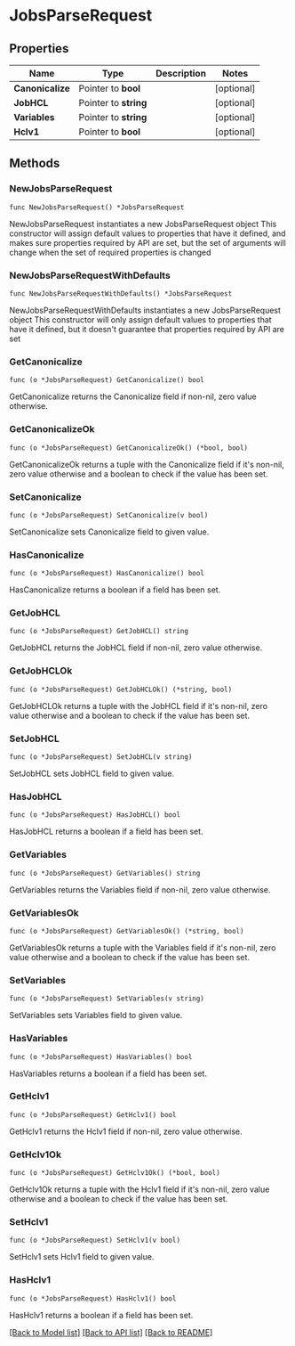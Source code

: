 # JobsParseRequest

## Properties

Name | Type | Description | Notes
------------ | ------------- | ------------- | -------------
**Canonicalize** | Pointer to **bool** |  | [optional] 
**JobHCL** | Pointer to **string** |  | [optional] 
**Variables** | Pointer to **string** |  | [optional] 
**Hclv1** | Pointer to **bool** |  | [optional] 

## Methods

### NewJobsParseRequest

`func NewJobsParseRequest() *JobsParseRequest`

NewJobsParseRequest instantiates a new JobsParseRequest object
This constructor will assign default values to properties that have it defined,
and makes sure properties required by API are set, but the set of arguments
will change when the set of required properties is changed

### NewJobsParseRequestWithDefaults

`func NewJobsParseRequestWithDefaults() *JobsParseRequest`

NewJobsParseRequestWithDefaults instantiates a new JobsParseRequest object
This constructor will only assign default values to properties that have it defined,
but it doesn't guarantee that properties required by API are set

### GetCanonicalize

`func (o *JobsParseRequest) GetCanonicalize() bool`

GetCanonicalize returns the Canonicalize field if non-nil, zero value otherwise.

### GetCanonicalizeOk

`func (o *JobsParseRequest) GetCanonicalizeOk() (*bool, bool)`

GetCanonicalizeOk returns a tuple with the Canonicalize field if it's non-nil, zero value otherwise
and a boolean to check if the value has been set.

### SetCanonicalize

`func (o *JobsParseRequest) SetCanonicalize(v bool)`

SetCanonicalize sets Canonicalize field to given value.

### HasCanonicalize

`func (o *JobsParseRequest) HasCanonicalize() bool`

HasCanonicalize returns a boolean if a field has been set.

### GetJobHCL

`func (o *JobsParseRequest) GetJobHCL() string`

GetJobHCL returns the JobHCL field if non-nil, zero value otherwise.

### GetJobHCLOk

`func (o *JobsParseRequest) GetJobHCLOk() (*string, bool)`

GetJobHCLOk returns a tuple with the JobHCL field if it's non-nil, zero value otherwise
and a boolean to check if the value has been set.

### SetJobHCL

`func (o *JobsParseRequest) SetJobHCL(v string)`

SetJobHCL sets JobHCL field to given value.

### HasJobHCL

`func (o *JobsParseRequest) HasJobHCL() bool`

HasJobHCL returns a boolean if a field has been set.

### GetVariables

`func (o *JobsParseRequest) GetVariables() string`

GetVariables returns the Variables field if non-nil, zero value otherwise.

### GetVariablesOk

`func (o *JobsParseRequest) GetVariablesOk() (*string, bool)`

GetVariablesOk returns a tuple with the Variables field if it's non-nil, zero value otherwise
and a boolean to check if the value has been set.

### SetVariables

`func (o *JobsParseRequest) SetVariables(v string)`

SetVariables sets Variables field to given value.

### HasVariables

`func (o *JobsParseRequest) HasVariables() bool`

HasVariables returns a boolean if a field has been set.

### GetHclv1

`func (o *JobsParseRequest) GetHclv1() bool`

GetHclv1 returns the Hclv1 field if non-nil, zero value otherwise.

### GetHclv1Ok

`func (o *JobsParseRequest) GetHclv1Ok() (*bool, bool)`

GetHclv1Ok returns a tuple with the Hclv1 field if it's non-nil, zero value otherwise
and a boolean to check if the value has been set.

### SetHclv1

`func (o *JobsParseRequest) SetHclv1(v bool)`

SetHclv1 sets Hclv1 field to given value.

### HasHclv1

`func (o *JobsParseRequest) HasHclv1() bool`

HasHclv1 returns a boolean if a field has been set.


[[Back to Model list]](../README.md#documentation-for-models) [[Back to API list]](../README.md#documentation-for-api-endpoints) [[Back to README]](../README.md)


